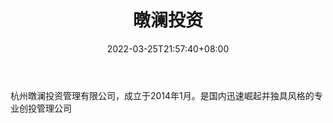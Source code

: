 ﻿---
weight: 
title: "暾澜投资"
description: "杭州暾澜投资管理有限公司，成立于2014年1月"
date: 2022-03-25T21:57:40+08:00
lastmod: 2022-03-25T16:45:40+08:00
draft: false
authors: ["Metabd"]
featuredImage: "tunlantouzi.png"
link: ""
tags: ["投资机构","暾澜投资"]
categories: ["navigation"]
navigation: ["投资机构"]
lightgallery: true
toc: true
pinned: false
recommend: false
recommend1: false
---
杭州暾澜投资管理有限公司，成立于2014年1月。是国内迅速崛起并独具风格的专业创投管理公司
